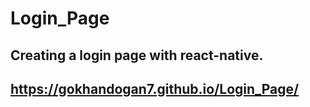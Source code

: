 # Login_Page
## Creating a login page with react-native.
## https://gokhandogan7.github.io/Login_Page/

